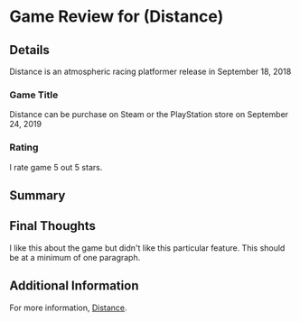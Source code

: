 # Game Review for (Distance)

## Details
Distance is an atmospheric racing platformer release in September 18, 2018

### Game Title
Distance can be purchase on Steam or the PlayStation store on September 24, 2019

### Rating
I rate game 5 out 5 stars.

## Summary


## Final Thoughts
I like this about the game but didn't like this particular feature. This should be at a minimum of one paragraph.

## Additional Information
For more information, [Distance](https://store.steampowered.com/app/233610/Distance/).
